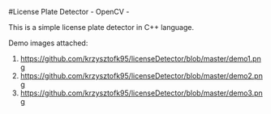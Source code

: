#License Plate Detector - OpenCV - 

This is a simple license plate detector in C++ language.

Demo images attached:

1. https://github.com/krzysztofk95/licenseDetector/blob/master/demo1.png
2. https://github.com/krzysztofk95/licenseDetector/blob/master/demo2.png
3. https://github.com/krzysztofk95/licenseDetector/blob/master/demo3.png
